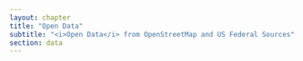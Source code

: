 ```yaml
---
layout: chapter
title: "Open Data"
subtitle: "<i>Open Data</i> from OpenStreetMap and US Federal Sources"
section: data
---
```

